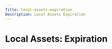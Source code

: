 ```yaml
---
Title: local-assets-expiration
Description: Local Assets Expiration
---
```


# Local Assets: Expiration

